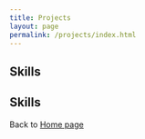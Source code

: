 ```yaml
---
title: Projects
layout: page
permalink: /projects/index.html
---
```

<h2>Skills</h2>

<h2>Skills</h2>






<p> Back to <a href="https://myfj.github.io//">Home page</a>
